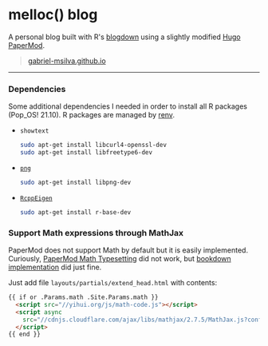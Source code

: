 melloc() blog
=============

A personal blog built with R's [blogdown](https://bookdown.org/yihui/blogdown/) 
using a slightly modified [Hugo PaperMod](https://themes.gohugo.io/themes/hugo-papermod/).

> [gabriel-msilva.github.io](https://gabriel-msilva.github.io)

---

### Dependencies

Some additional dependencies I needed in order to install all R packages (Pop_OS! 21.10). 
R packages are managed by [renv](https://rstudio.github.io/renv/articles/renv.html).

* `showtext`

  ```bash
  sudo apt-get install libcurl4-openssl-dev
  sudo apt-get install libfreetype6-dev
  ```

* [`png`](https://stackoverflow.com/questions/21800909/cannot-build-r-package-png-fedora-20)

  ```bash
  sudo apt-get install libpng-dev
  ```

* [`RcppEigen`](https://stackoverflow.com/questions/39811872/r-fails-to-install-packages-at-load-stage-under-linuxmint-ubuntu)

  ```bash
  sudo apt-get install r-base-dev
  ```

### Support Math expressions through MathJax

PaperMod does not support Math by default but it is easily implemented.
Curiously, [PaperMod Math Typesetting](https://adityatelange.github.io/hugo-PaperMod/posts/math-typesetting/)
did not work, but [bookdown implementation](https://bookdown.org/yihui/blogdown/templates.html#how-to) did just fine.

Just add file `layouts/partials/extend_head.html` with contents:

```html
{{ if or .Params.math .Site.Params.math }}
  <script src="//yihui.org/js/math-code.js"></script>
  <script async
    src="//cdnjs.cloudflare.com/ajax/libs/mathjax/2.7.5/MathJax.js?config=TeX-MML-AM_CHTML">
  </script>
{{ end }}
```
